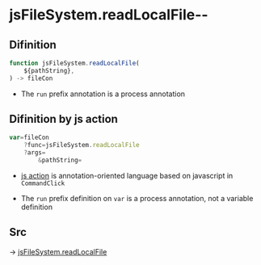# jsFileSystem.readLocalFile--

## Difinition

```js.js
function jsFileSystem.readLocalFile(
	${pathString},
) -> fileCon
```

- The `run` prefix annotation is a process annotation


## Difinition by js action

```js.js
var=fileCon
	?func=jsFileSystem.readLocalFile
	?args=
		&pathString=
```

- [js action](#) is annotation-oriented language based on javascript in `CommandClick`

- The `run` prefix definition on `var` is a process annotation, not a variable definition

## Src

-> [jsFileSystem.readLocalFile](https://github.com/puutaro/CommandClick/blob/master/app/src/main/java/com/puutaro/commandclick/fragment_lib/terminal_fragment/js_interface/file/JsFileSystem.kt#L28)


